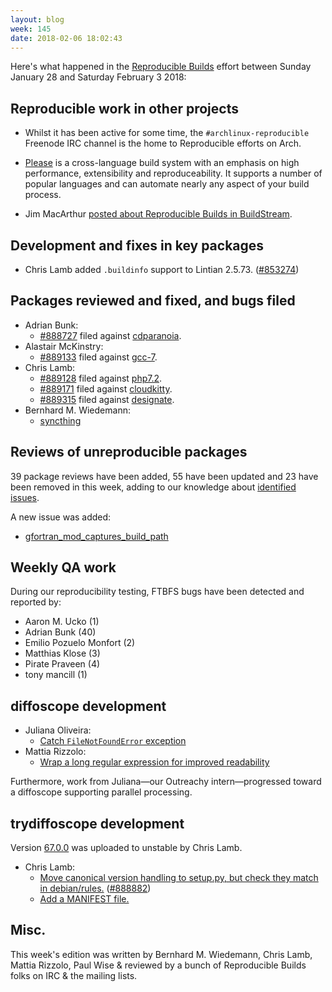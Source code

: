 ```yaml
---
layout: blog
week: 145
date: 2018-02-06 18:02:43
---
```


Here's what happened in the [Reproducible Builds](https://reproducible-builds.org) effort between Sunday January 28 and Saturday February 3 2018:


Reproducible work in other projects
-----------------------------------

* Whilst it has been active for some time, the `#archlinux-reproducible` Freenode IRC channel is the home to Reproducible efforts on Arch.

* [Please](https://please.build/) is a cross-language build system with an emphasis on high performance, extensibility and reproduceability. It supports a number of popular languages and can automate nearly any aspect of your build process.

* Jim MacArthur [posted about Reproducible Builds in BuildStream](https://mail.gnome.org/archives/buildstream-list/2018-February/msg00003.html).


Development and fixes in key packages
-------------------------------------

* Chris Lamb added `.buildinfo` support to Lintian 2.5.73. (<a href="https://bugs.debian.org/853274">#853274</a>)


Packages reviewed and fixed, and bugs filed
-------------------------------------------

* Adrian Bunk:
    * <a href="https://bugs.debian.org/888727">#888727</a> filed against <a href="https://tracker.debian.org/pkg/cdparanoia">cdparanoia</a>.
* Alastair McKinstry:
    * <a href="https://bugs.debian.org/889133">#889133</a> filed against <a href="https://tracker.debian.org/pkg/gcc-7">gcc-7</a>.
* Chris Lamb:
    * <a href="https://bugs.debian.org/889128">#889128</a> filed against <a href="https://tracker.debian.org/pkg/php7.2">php7.2</a>.
    * <a href="https://bugs.debian.org/889171">#889171</a> filed against <a href="https://tracker.debian.org/pkg/cloudkitty">cloudkitty</a>.
    * <a href="https://bugs.debian.org/889315">#889315</a> filed against <a href="https://tracker.debian.org/pkg/designate">designate</a>.
* Bernhard M. Wiedemann:
    * [syncthing](https://build.opensuse.org/request/show/571706)


Reviews of unreproducible packages
----------------------------------

39 package reviews have been added, 55 have been updated and 23 have been removed in this week,
adding to our knowledge about [identified issues](https://tests.reproducible-builds.org/debian/index_issues.html).

A new issue was added:

* [gfortran\_mod\_captures\_build\_path](https://anonscm.debian.org/git/reproducible/notes.git/commit/?id=b0b14ef0)

Weekly QA work
--------------

During our reproducibility testing, FTBFS bugs have been detected and reported by:

 - Aaron M. Ucko (1)
 - Adrian Bunk (40)
 - Emilio Pozuelo Monfort (2)
 - Matthias Klose (3)
 - Pirate Praveen (4)
 - tony mancill (1)


diffoscope development
----------------------

- Juliana Oliveira:
    - [Catch `FileNotFoundError` exception](https://anonscm.debian.org/git/reproducible/diffoscope.git/commit/?id=016a89e)
- Mattia Rizzolo:
    - [Wrap a long regular expression for improved readability](https://anonscm.debian.org/git/reproducible/diffoscope.git/commit/?id=e1869c3)

Furthermore, work from Juliana—our Outreachy intern—progressed toward a diffoscope
supporting parallel processing.

trydiffoscope development
-------------------------

Version [67.0.0](https://tracker.debian.org/news/928543) was uploaded to unstable by Chris Lamb.

- Chris Lamb:
    - [Move canonical version handling to setup.py, but check they match in debian/rules.](https://anonscm.debian.org/git/reproducible/trydiffoscope.git/commit/?id=ee26fa2) (<a href="https://bugs.debian.org/888882">#888882</a>)
    - [Add a MANIFEST file.](https://anonscm.debian.org/git/reproducible/trydiffoscope.git/commit/?id=0c285c8)


Misc.
-----

This week's edition was written by Bernhard M. Wiedemann, Chris Lamb, Mattia Rizzolo, Paul Wise & reviewed by a bunch of Reproducible Builds folks on IRC & the mailing lists.
